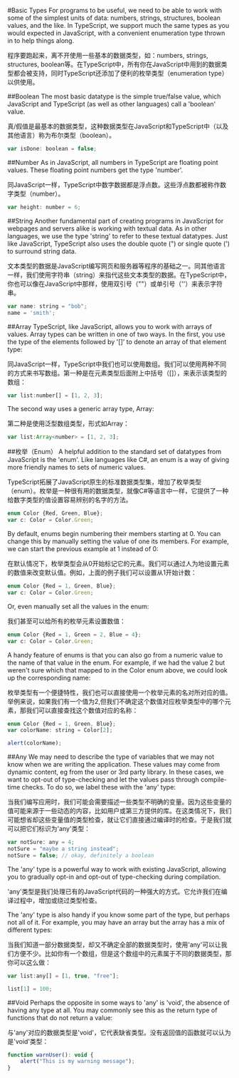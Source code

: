 #Basic Types
For programs to be useful, we need to be able to work with some of the simplest units of data: numbers, strings, structures, boolean values, and the like. In TypeScript, we support much the same types as you would expected in JavaScript, with a convenient enumeration type thrown in to help things along.

程序要跑起来，离不开使用一些基本的数据类型，如：numbers, strings, structures, boolean等。在TypeScript中，所有你在JavaScript中用到的数据类型都会被支持，同时TypeScript还添加了便利的枚举类型（enumeration type）以供使用。

##Boolean
The most basic datatype is the simple true/false value, which JavaScript and TypeScript (as well as other languages) call a 'boolean' value.

真/假值是最基本的数据类型，这种数据类型在JavaScript和TypeScript中（以及其他语言）称为布尔类型（boolean）。

```js
var isDone: boolean = false;
```

##Number
As in JavaScript, all numbers in TypeScript are floating point values. These floating point numbers get the type 'number'.

同JavaScript一样，TypeScript中数字数据都是浮点数。这些浮点数都被称作数字类型（number）。

```js
var height: number = 6;
```

##String
Another fundamental part of creating programs in JavaScript for webpages and servers alike is working with textual data. As in other languages, we use the type 'string' to refer to these textual datatypes. Just like JavaScript, TypeScript also uses the double quote (") or single quote (') to surround string data.

文本类型的数据是JavaScript编写网页和服务器等程序的基础之一。同其他语言一样，我们使用字符串（string）来指代这些文本类型的数据。在TypeScript中，你也可以像在JavaScript中那样，使用双引号（""）或单引号（''）来表示字符串。

```js
var name: string = "bob";
name = 'smith';
```

##Array
TypeScript, like JavaScript, allows you to work with arrays of values. Array types can be written in one of two ways. In the first, you use the type of the elements followed by '[]' to denote an array of that element type:

同JavaScript一样，TypeScript中我们也可以使用数组。我们可以使用两种不同的方式来书写数组。第一种是在元素类型后面附上中括号（[]），来表示该类型的数组：

```js
var list:number[] = [1, 2, 3];
```

The second way uses a generic array type, Array<elemType>:

第二种是使用泛型数组类型，形式如Array<elemType>：

```js
var list:Array<number> = [1, 2, 3];
```

##枚举（Enum）
A helpful addition to the standard set of datatypes from JavaScript is the 'enum'. Like languages like C#, an enum is a way of giving more friendly names to sets of numeric values.

TypeScript拓展了JavaScript原生的标准数据类型集，增加了枚举类型（enum）。枚举是一种很有用的数据类型，就像C#等语言中一样，它提供了一种给数字类型的值设置容易辨别的名字的方法。

```js
enum Color {Red, Green, Blue};
var c: Color = Color.Green;
```

By default, enums begin numbering their members starting at 0. You can change this by manually setting the value of one its members. For example, we can start the previous example at 1 instead of 0:

在默认情况下，枚举类型会从0开始标记它的元素。我们可以通过人为地设置元素的数值来改变默认值。例如，上面的例子我们可以设置从1开始计数：

```js
enum Color {Red = 1, Green, Blue};
var c: Color = Color.Green;
```

Or, even manually set all the values in the enum:

我们甚至可以给所有的枚举元素设置数值：

```js
enum Color {Red = 1, Green = 2, Blue = 4};
var c: Color = Color.Green;
```

A handy feature of enums is that you can also go from a numeric value to the name of that value in the enum. For example, if we had the value 2 but weren't sure which that mapped to in the Color enum above, we could look up the corresponding name:

枚举类型有一个便捷特性，我们也可以直接使用一个枚举元素的名对所对应的值。举例来说，如果我们有一个值为2,但我们不确定这个数值对应枚举类型中的哪个元素，那我们可以直接查找这个数值对应的名称：

```js
enum Color {Red = 1, Green, Blue};
var colorName: string = Color[2];

alert(colorName);
```

##Any
We may need to describe the type of variables that we may not know when we are writing the application. These values may come from dynamic content, eg from the user or 3rd party library. In these cases, we want to opt-out of type-checking and let the values pass through compile-time checks. To do so, we label these with the 'any' type:

当我们编写应用时，我们可能会需要描述一些类型不明确的变量。因为这些变量的值可能来源于一些动态的内容，比如用户或第三方提供的库。在这类情况下，我们可能想省却这些变量值的类型检查，就让它们直接通过编译时的检查。于是我们就可以把它们标识为'any'类型：

```js
var notSure: any = 4;
notSure = "maybe a string instead";
notSure = false; // okay, definitely a boolean
```

The 'any' type is a powerful way to work with existing JavaScript, allowing you to gradually opt-in and opt-out of type-checking during compilation.

'any'类型是我们处理已有的JavaScript代码的一种强大的方式。它允许我们在编译过程中，增加或绕过类型检查。


The 'any' type is also handy if you know some part of the type, but perhaps not all of it. For example, you may have an array but the array has a mix of different types:

当我们知道一部分数据类型，却又不确定全部的数据类型时，使用'any'可以让我们方便不少。比如你有一个数组，但是这个数组中的元素属于不同的数据类型，那你可以这么做：

```js
var list:any[] = [1, true, "free"];

list[1] = 100;
```

##Void
Perhaps the opposite in some ways to 'any' is 'void', the absence of having any type at all. You may commonly see this as the return type of functions that do not return a value:

与'any'对应的数据类型是'void'，它代表缺省类型。没有返回值的函数就可以认为是'void'类型：

```js
function warnUser(): void {
    alert("This is my warning message");
}
```
